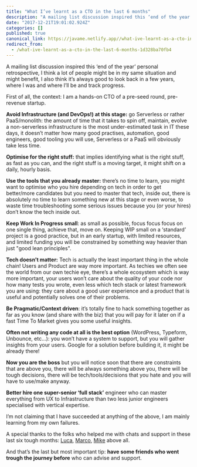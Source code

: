 ```yaml
---
title: "What I’ve learnt as a CTO in the last 6 months"
description: "A mailing list discussion inspired this ‘end of the year’ personal retrospective, I think a lot of people might be in my same situation and…"
date: "2017-12-21T19:01:02.924Z"
categories: []
published: true
canonical_link: https://javame.netlify.app//what-ive-learnt-as-a-cto-in-the-last-6-months-1d328ba70fb4
redirect_from:
  - /what-ive-learnt-as-a-cto-in-the-last-6-months-1d328ba70fb4
---
```


A mailing list discussion inspired this ‘end of the year’ personal retrospective, I think a lot of people might be in my same situation and might benefit, I also think it’s always good to look back in a few years, where I was and where I’ll be and track progress.

First of all, the context: I am a hands-on CTO of a pre-seed round, pre-revenue startup.

**Avoid Infrastructure (and DevOps!) at this stage:** go Serverless or rather PaaS/monolith: the amount of time that it takes to spin off, maintain, evolve a non-serverless infrastructure is the most under-estimated task in IT these days, it doesn’t matter how many good practises, automation, good engineers, good tooling you will use, Serverless or a PaaS will obviously take less time.

**Optimise for the right stuff:** that implies identifying what is the right stuff, as fast as you can, and the right stuff is a moving target, it might shift on a daily, hourly basis.

**Use the tools that you already master:** there’s no time to learn, you might want to optimise who you hire depending on tech in order to get better/more candidates but you need to master that tech, inside out, there is absolutely no time to learn something new at this stage or even worse, to waste time troubleshooting some serious issues because you (or your hires) don’t know the tech inside out.

**Keep Work In Progress small**: as small as possible, focus focus focus on one single thing, achieve that, move on. Keeping WIP small on a ‘standard’ project is a good practice, but in an early startup, with limited resources, and limited funding you will be constrained by something way heavier than just "good lean principles".

**Tech doesn’t matter:** Tech is actually the least important thing in the whole chain! Users and Product are way more important. As techies we often see the world from our own techie eye, there’s a whole ecosystem which is way more important, your users won’t care about the quality of your code nor how many tests you wrote, even less which tech stack or latest framework you are using: they care about a good user experience and a product that is useful and potentially solves one of their problems.

**Be Pragmatic/Context driven**: it’s totally fine to hack something together as far as you know (and share with the biz) that you will pay for it later on if a fast Time To Market gives you some useful insights.

**Often not writing any code at all is the best option** (WordPress, Typeform, Unbounce, etc…): you won’t have a system to support, but you will gather insights from your users. Google for a solution before building it, it might be already there!

**Now you are the boss** but you will notice soon that there are constraints that are above you, there will be always something above you, there will be tough decisions, there will be tech/tools/decisions that you hate and you will have to use/make anyway.

**Better hire one super-senior ‘full stack’** engineer who can master everything from UX to Infrastructure than two less junior engineers specialised with vertical expertise.

I’m not claiming that I have succeeded at anything of the above, I am mainly learning from my own failures.

A special thanks to the folks who helped me with chats and support in these last six tough months: [Luca](https://www.linkedin.com/in/lucagrulla/), [Marco](https://www.linkedin.com/in/marcoabis/), [Mike](https://www.linkedin.com/in/mikedjones/) above all.

And that’s the last but most important tip: **have some friends who went trough the journey before** who can advise and support.

